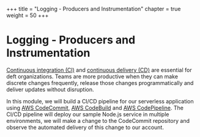 +++
title = "Logging - Producers and Instrumentation"
chapter = true
weight = 50
+++

# Logging - Producers and Instrumentation

[Continuous integration (CI)](https://aws.amazon.com/devops/continuous-integration/) and [continuous delivery (CD)](https://aws.amazon.com/devops/continuous-delivery/) are essential for deft organizations. Teams are more productive when they can make discrete changes frequently, release those changes programmatically and deliver updates without disruption.

In this module, we will build a CI/CD pipeline for our serverless application using [AWS CodeCommit](https://aws.amazon.com/codecommit/), [AWS CodeBuild](https://aws.amazon.com/codebuild/) and [AWS CodePipeline](https://aws.amazon.com/codepipeline/). The CI/CD pipeline will deploy our sample Node.js service in multiple environments, we will make a change to the CodeCommit repository and observe the automated delivery of this change to our account.